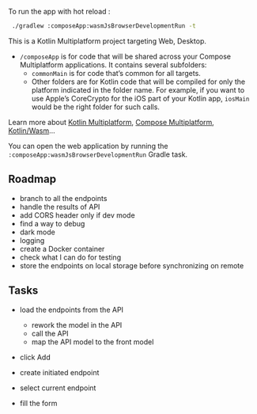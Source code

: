 To run the app with hot reload : 
```bash
 ./gradlew :composeApp:wasmJsBrowserDevelopmentRun -t
```

This is a Kotlin Multiplatform project targeting Web, Desktop.

* `/composeApp` is for code that will be shared across your Compose Multiplatform applications.
  It contains several subfolders:
  - `commonMain` is for code that’s common for all targets.
  - Other folders are for Kotlin code that will be compiled for only the platform indicated in the folder name.
    For example, if you want to use Apple’s CoreCrypto for the iOS part of your Kotlin app,
    `iosMain` would be the right folder for such calls.


Learn more about [Kotlin Multiplatform](https://www.jetbrains.com/help/kotlin-multiplatform-dev/get-started.html),
[Compose Multiplatform](https://github.com/JetBrains/compose-multiplatform/#compose-multiplatform),
[Kotlin/Wasm](https://kotl.in/wasm/)…

You can open the web application by running the `:composeApp:wasmJsBrowserDevelopmentRun` Gradle task.

## Roadmap
- branch to all the endpoints
- handle the results of API
- add CORS header only if dev mode
- find a way to debug
- dark mode
- logging
- create a Docker container
- check what I can do for testing
- store the endpoints on local storage before synchronizing on remote

## Tasks

- load the endpoints from the API
  - rework the model in the API
  - call the API
  - map the API model to the front model

- click Add
- create initiated endpoint
- select current endpoint
- fill the form